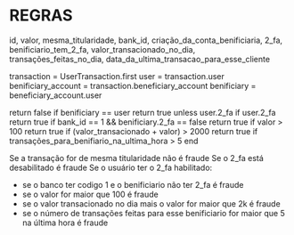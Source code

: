# REGRAS
id, valor, mesma_titularidade, bank_id, criação_da_conta_benificiaria, 2_fa, benificiario_tem_2_fa, valor_transacionado_no_dia, transações_feitas_no_dia, data_da_ultima_transacao_para_esse_cliente

transaction = UserTransaction.first
user = transaction.user
benificiary_account = transaction.beneficiary_account
benificiary = beneficiary_account.user


return false if benificiary == user
return true unless user.2_fa
if user.2_fa
  return true if bank_id == 1 && benificiary.2_fa == false
  return true if valor > 100
  return true if (valor_transacionado + valor) > 2000
  return true if transações_para_benifiario_na_ultima_hora > 5
end


Se a transação for de mesma titularidade não é fraude
Se o 2_fa está desabilitado é fraude
Se o usuário ter o 2_fa habilitado:
  - se o banco ter codigo 1 e o benificiario não ter 2_fa é fraude
  - se o valor for maior que 100 é fraude
  - se o valor transacionado no dia mais o valor for maior que 2k é fraude
  - se o número de transações feitas para esse benificiario for maior que 5 na última hora é fraude
